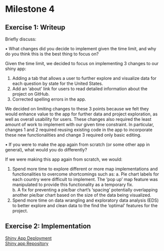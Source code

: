 # Milestone 4  

## Exercise 1: Writeup

Briefly discuss:  
   
•	What changes did you decide to implement given the time limit, and why do you think this is the best thing to focus on?  
  
Given the time limit, we decided to focus on implementing 3 changes to our shiny app:  
   1.	Adding a tab that allows a user to further explore and visualize data for each question by state for the United States. 
   2.	Add an ‘about’ link for users to read detailed information about the project on GitHub.
   3.	Corrected spelling errors in the app.  
      
We decided on limiting changes to these 3 points because we felt they would enhance value to the app for further data and project         exploration, as well as overall usability for users. These changes also required the least amount of work to implement with our given time constraint. In particular, changes 1 and 2 required reusing existing code in the app to incorporate these new functionalities and change 3 required only basic editing.
  
  
•	If you were to make the app again from scratch (or some other app in general), what would you do differently?  

If we were making this app again from scratch, we would:  
  
   1.	Spend more time to explore different or more map implementations and functionalities to overcome shortcomings such as:
        a.	Pie chart labels for each country were difficult to implement. The ‘pop up’ map feature was manipulated to provide this       functionality as a temporary fix.          
        b.	A fix for preventing a pie/bar chart’s ‘spacing’ potentially overlapping another pie/bar chart based on the size of the data being visualized.         
   2.	Spend more time on data wrangling and exploratory data analysis (EDS) to better explore and clean data to the find the ‘optimal’ features for the project.  
   
## Exercise 2: Implementation
  
[Shiny App Deployment](https://mikeymice.shinyapps.io/mentalhealth/)  
[Shiny app Repository](https://github.com/UBC-MDS/Mental_Health_in_TechJobs/tree/master/mentalhealth)  

